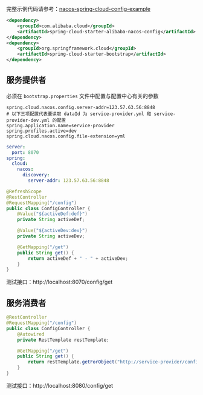 完整示例代码请参考：[nacos-spring-cloud-config-example](https://github.com/nacos-group/nacos-examples/tree/master/nacos-spring-cloud-example/nacos-spring-cloud-config-example)

```xml
<dependency>
    <groupId>com.alibaba.cloud</groupId>
    <artifactId>spring-cloud-starter-alibaba-nacos-config</artifactId>
</dependency>
<dependency>
    <groupId>org.springframework.cloud</groupId>
    <artifactId>spring-cloud-starter-bootstrap</artifactId>
</dependency>
```

## 服务提供者

必须在 `bootstrap.properties` 文件中配置与配置中心有关的参数

```properties
spring.cloud.nacos.config.server-addr=123.57.63.56:8848
# 以下三项配置代表要读取 dataId 为 service-provider.yml 和 service-provider-dev.yml 的配置
spring.application.name=service-provider
spring.profiles.active=dev
spring.cloud.nacos.config.file-extension=yml
```

```yaml
server:
  port: 8070
spring:
  cloud:
    nacos:
      discovery:
        server-addr: 123.57.63.56:8848
```

```java
@RefreshScope
@RestController
@RequestMapping("/config")
public class ConfigController {
    @Value("${activeDef:def}")
    private String activeDef;

    @Value("${activeDev:dev}")
    private String activeDev;

    @GetMapping("/get")
    public String get() {
        return activeDef + " - " + activeDev;
    }
}
```

测试接口：http://localhost:8070/config/get

## 服务消费者

```java
@RestController
@RequestMapping("/config")
public class ConfigController {
    @Autowired
    private RestTemplate restTemplate;

    @GetMapping("/get")
    public String get() {
        return restTemplate.getForObject("http://service-provider/config/get", String.class);
    }
}
```

测试接口：http://localhost:8080/config/get
